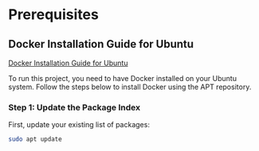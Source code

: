 # Prerequisites

## Docker Installation Guide for Ubuntu
[Docker Installation Guide for Ubuntu](https://docs.docker.com/engine/install/ubuntu/)

To run this project, you need to have Docker installed on your Ubuntu system. Follow the steps below to install Docker using the APT repository.

### Step 1: Update the Package Index

First, update your existing list of packages:

```bash
sudo apt update
